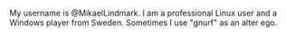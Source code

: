 My username is @MikaelLindmark. I am a professional Linux user and a Windows player from Sweden. Sometimes I use "gnurf" as an alter ego.

<!---
MikaelLindmark/MikaelLindmark is a ✨ special ✨ repository because its `README.md` (this file) appears on your GitHub profile.
You can click the Preview link to take a look at your changes.
--->

